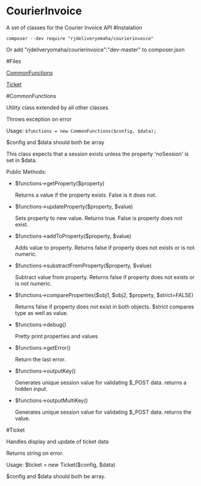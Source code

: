 # CourierInvoice
A set of classes for the Courier Invoice API
#Instalation
<p><code>composer --dev require "rjdeliveryomaha/courierinvoice"</code></p>
<p>Or add "rjdeliveryomaha/courierinvoice":"dev-master" to composer.json</p>
#Files
<p><a href="#CommonFunctions">CommonFunctions</a></p>
<p><a href="#Ticket">Ticket</a></a>

#CommonFunctions
<p>Utility class extended by all other classes</p>
<p>Throws exception on error</p>
<p>Usage: <code>$functions = new CommonFunctions($config, $data);</code></p>
<p>$config and $data should both be array</p>
<p>This class expects that a session exists unless the property 'noSession' is set in $data.</p>
<p>
  Public Methods:
  <ul>
    <li>
      <p>$functions->getProperty($property)</p>
      <p>Returns a value if the property exists. False is it does not.</p>
    </li>
    <li>
      <p>$functions->updateProperty($property, $value)</p>
      <p>Sets property to new value. Returns true. False is property does not exist.</p>
    </li>
    <li>
      <p>$functions->addToProperty($property, $value)</p>
      <p>Adds value to property. Returns false if property does not exists or is not numeric.</p>
    </li>
    <li>
      <p>$functions->substractFromProperty($property, $value)</p>
      <p>Subtract value from property. Returns false if property does not exists or is not numeric.</p>
    </li>
    <li>
      <p>$functions->compareProperties($obj1, $obj2, $property, $strict=FALSE)</p>
      <p>Returns false if property does not exist in both objects. $strict compares type as well as value.</p>
    </li>
    <li>
      <p>$functions->debug()</p>
      <p>Pretty print properties and values</p>
    </li>
    <li>
      <p>$functions->getError()</p>
      <p>Return the last error.</p>
    </li>
    <li>
      <p>$functions->outputKey()</p>
      <p>Generates unique session value for validating $_POST data. returns a hidden input.</p>
    </li>
    <li>
      <p>$functions->outputMultiKey()</p>
      <p>Generates unique session value for validating $_POST data. returns the value.</p>
    </li>
  </ul>
</p>
#Ticket
<p>Handles display and update of ticket data</p>
<p>Returns string on error.</p>
<p>Usage: $ticket = new Ticket($config, $data)</p>
<p>$config and $data should both be array.</p>
